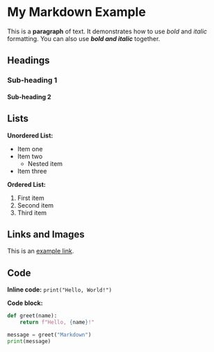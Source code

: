 # My Markdown Example

This is a **paragraph** of text. It demonstrates how to use *bold* and _italic_ formatting. You can also use ***bold and italic*** together.

## Headings

### Sub-heading 1
#### Sub-heading 2

## Lists

**Unordered List:**
* Item one
* Item two
    * Nested item
* Item three

**Ordered List:**
1. First item
2. Second item
3. Third item

## Links and Images

This is an [example link](https://www.example.com "Example Website").

## Code

**Inline code:** `print("Hello, World!")`

**Code block:**
```python
def greet(name):
    return f"Hello, {name}!"

message = greet("Markdown")
print(message)
